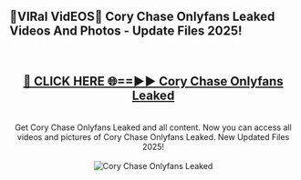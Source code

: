 <h2>🔴VIRal VidEOS🔴 Cory Chase Onlyfans Leaked Videos And Photos - Update Files 2025!</h2>
<br>
<div align="center">
<h2><a href="https://virallinks.top/odZfE0" rel="nofollow">🔴 CLICK HERE 🌐==►► Cory Chase Onlyfans Leaked</a></h2>
<br>
Get Cory Chase Onlyfans Leaked and all content. Now you can access all videos and pictures of Cory Chase Onlyfans Leaked. New Updated Files 2025!
<br>
<br>
<a href="https://virallinks.top/odZfE0" rel="nofollow" data-target="animated-image.originalLink"><img src="https://i.imgur.com/dJHk4Zq.gif)" alt="Cory Chase Onlyfans Leaked" style="max-width: 100%; display: inline-block;" data-target="animated-image.originalImage"></a>
</div>
<br>
